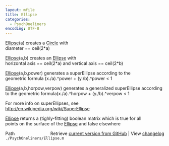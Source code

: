```yaml
---
layout: mfile
title: Ellipse
categories:
  - PsychOneliners
encoding: UTF-8
---
```


[Ellipse](/docs/Ellipse)(a) creates a [Circle](/docs/Circle) with  
diameter == ceil(2\*a)  

[Ellipse](/docs/Ellipse)(a,b) creates an [Ellipse](/docs/Ellipse) with  
horizontal axis == ceil(2\*a) and vertical axis == ceil(2\*b)  

[Ellipse](/docs/Ellipse)(a,b,power) generates a superEllipse according to the  
geometric formula (x./a).^power + (y./b).^power \< 1  

[Ellipse](/docs/Ellipse)(a,b,horpow,verpow) generates a generalized superEllipse according  
to the geometric formula(x./a).^horpow + (y./b).^verpow \< 1  

For more info on superEllipses, see  
  http://en.wikipedia.org/wiki/SuperEllipse  

[Ellipse](/docs/Ellipse) returns a (tighly-fitting) boolean matrix which is true for all  
points on the surface of the [Ellipse](/docs/Ellipse) and false elsewhere  


<div class="code_header" style="text-align:right;">
  <span style="float:left;">Path&nbsp;&nbsp;</span> <span class="counter">Retrieve <a href=
  "https://raw.github.com/Psychtoolbox-3/Psychtoolbox-3/beta/./PsychOneliners/Ellipse.m">current version from GitHub</a> | View <a href=
  "https://github.com/Psychtoolbox-3/Psychtoolbox-3/commits/beta/./PsychOneliners/Ellipse.m">changelog</a></span>
</div>
<div class="code">
  <code>./PsychOneliners/Ellipse.m</code>
</div>
